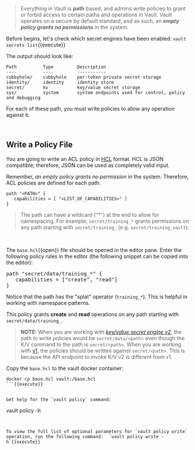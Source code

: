 > Everything in Vault is **path** based, and admins write policies to grant or forbid access to certain paths and operations in Vault. Vault operates on a secure by default standard, and as such, an ***empty policy grants no permissions*** in the system.

Before begins, let's check which secret engines have been enabled:  `vault secrets list`{{execute}}

The output should look like:

```
Path          Type         Description
----          ----         -----------
cubbyhole/    cubbyhole    per-token private secret storage
identity/     identity     identity store
secret/       kv           key/value secret storage
sys/          system       system endpoints used for control, policy and debugging
```

For each of these path, you must write policies to allow any operation against it.

<br>

## Write a Policy File

You are going to write an ACL policy in [HCL](https://github.com/hashicorp/hcl) format. HCL is JSON compatible; therefore, JSON can be used as completely valid input.

Remember, _an empty policy grants no permission_ in the system. Therefore, ACL policies are defined for each path.

```
path "<PATH>" {
   capabilities = [ "<LIST_OF_CAPABILITIES>" ]
}
```

> The path can have a wildcard ("\*") at the end to allow for namespacing. For example, `secret/training_*` grants permissions on any path starting with `secret/training_` (e.g. `secret/training_vault`).

<br>


The `base.hcl`{{open}} file should be opened in the editor pane.  Enter the following policy rules in the editor (the following snippet can be copied into the editor):

<pre class="file" data-filename="base.hcl" data-target="replace">
path "secret/data/training_*" {
   capabilities = ["create", "read"]
}
</pre>

Notice that the path has the "splat" operator (`training_*`). This is helpful in working with namespace patterns.  

This policy grants **create** and **read** operations on any path starting with `secret/data/training_`.

> **NOTE:**  When you are working with [_key/value secret engine v2_](https://www.vaultproject.io/api/secret/kv/kv-v2.html), the path to write policies would be `secret/data/<path>` even though the K/V command to the path is `secret/<path>`.  When you are working with [v1](https://www.vaultproject.io/api/secret/kv/kv-v1.html), the policies should be written against `secret/<path>`.  This is because the API endpoint to invoke K/V v2 is different from v1.


Copy the `base.hcl` to the vault docker container:

```
docker cp base.hcl vault:/base.hcl
```{{execute}}


Get help for the `vault policy` command:

```
vault policy -h
```{{execute}}


To view the full list of optional parameters for `vault policy write` operation, run the following command:  `vault policy write -h`{{execute}}
